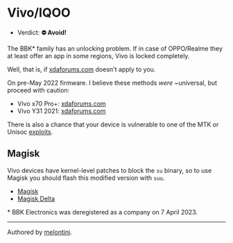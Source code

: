 # Vivo/IQOO

- Verdict: **⛔ Avoid!**

The BBK* family has an unlocking problem. If in case of OPPO/Realme they at least offer an app in some regions, Vivo is locked completely.

Well, that is, if [xdaforums.com][BBK Fastboot] doesn't apply to you.

On pre-May 2022 firmware. I believe these methods *were* ~universal, but proceed with caution:

* Vivo x70 Pro+: [xdaforums.com][Vivo x70 Pro+]
* Vivo Y31 2021: [xdaforums.com][Vivo x70 Pro+]

There is also a chance that your device is vulnerable to one of the MTK or Unisoc [exploits](/README.md/#universal-soc-based-methods).

## Magisk
Vivo devices have kernel-level patches to block the `su` binary, so to use Magisk you should flash this modified version with `suu`.
- [Magisk][patched-magisk]
- [Magisk Delta][patched-magisk-delta]

\* BBK Electronics was deregistered as a company on 7 April 2023.

***
Authored by [melontini](https://github.com/melontini).

[BBK Fastboot]:https://xdaforums.com/t/how-to-unlock-bootloader-of-vivo-phones.3686690/
[Vivo x70 Pro+]:https://xdaforums.com/t/vivo-x70-pro-bootloader-unlock-how-to-guide.4444989/
[Vivo Y31 2021]:https://xdaforums.com/t/unlocking-bootloader-rebooting-in-edl-without-testpoint-vivo-y31-2021.4440801/
[patched-magisk]:https://github.com/4accccc/vivo-Magisk-suu/
[patched-magisk-delta]:https://github.com/4accccc/vivo-Magisk-Delta-suu
